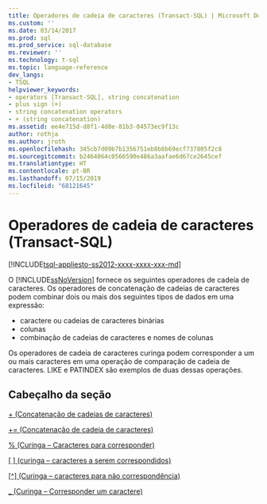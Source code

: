 ```yaml
---
title: Operadores de cadeia de caracteres (Transact-SQL) | Microsoft Docs
ms.custom: ''
ms.date: 03/14/2017
ms.prod: sql
ms.prod_service: sql-database
ms.reviewer: ''
ms.technology: t-sql
ms.topic: language-reference
dev_langs:
- TSQL
helpviewer_keywords:
- operators [Transact-SQL], string concatenation
- plus sign (+)
- string concatenation operators
- + (string concatenation)
ms.assetid: ee4e715d-d8f1-4d0e-81b3-04573ec9f13c
author: rothja
ms.author: jroth
ms.openlocfilehash: 345cb7d09b7b1356751eb8b8b69ecf737805f2c8
ms.sourcegitcommit: b2464064c0566590e486a3aafae6d67ce2645cef
ms.translationtype: HT
ms.contentlocale: pt-BR
ms.lasthandoff: 07/15/2019
ms.locfileid: "68121645"
---
```

# <a name="string-operators-transact-sql"></a>Operadores de cadeia de caracteres (Transact-SQL)
[!INCLUDE[tsql-appliesto-ss2012-xxxx-xxxx-xxx-md](../../includes/tsql-appliesto-ss2012-xxxx-xxxx-xxx-md.md)]

O [!INCLUDE[ssNoVersion](../../includes/ssnoversion-md.md)] fornece os seguintes operadores de cadeia de caracteres. Os operadores de concatenação de cadeias de caracteres podem combinar dois ou mais dos seguintes tipos de dados em uma expressão: 
* caractere ou cadeias de caracteres binárias
* colunas 
* combinação de cadeias de caracteres e nomes de colunas 

Os operadores de cadeia de caracteres curinga podem corresponder a um ou mais caracteres em uma operação de comparação de cadeia de caracteres. LIKE e PATINDEX são exemplos de duas dessas operações.  
  
## <a name="section-heading"></a>Cabeçalho da seção  
[+ (Concatenação de cadeias de caracteres)](../../t-sql/language-elements/string-concatenation-transact-sql.md)  
  
[+= (Concatenação de cadeia de caracteres)](../../t-sql/language-elements/string-concatenation-equal-transact-sql.md)  
  
[% (Curinga – Caracteres para corresponder)](../../t-sql/language-elements/percent-character-wildcard-character-s-to-match-transact-sql.md)  
  
[&#91; &#93; (curinga – caracteres a serem correspondidos)](../../t-sql/language-elements/wildcard-character-s-to-match-transact-sql.md)  
  
[&#91;^&#93; (Curinga – caracteres para não correspondência)](../../t-sql/language-elements/wildcard-character-s-not-to-match-transact-sql.md)  
  
[_ (Curinga – Corresponder um caractere)](../../t-sql/language-elements/wildcard-match-one-character-transact-sql.md)  
  
